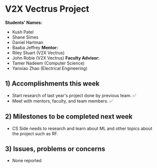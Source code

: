 # V2X Vectrus Project
**Students' Names:**
* Kush Patel
* Shane Simes
* Daniel Hartman
* Baaba Jeffrey
**Mentor:**
* Riley Stuart (V2X Vectrus)
* John Robie (V2X Vectrus)
**Faculty Advisor:**
* Tamer Nadeem (Computer Science)
* Yanxiao Zhao (Electrical Engineering)

## 1) Accomplishments this week ##
   - Start research of last year's project done by previous team. ✅
   - Meet with mentors, faculty, and team members. ✅

## 2) Milestones to be completed next week ##
   - CS Side needs to research and learn about ML and other topics about the project such as RF.

## 3) Issues, problems or concerns ##
   - None reported